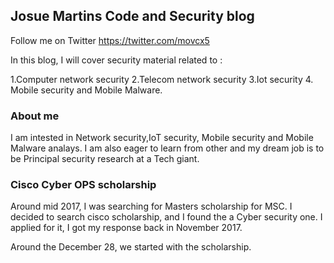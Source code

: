 ## Josue Martins Code and Security blog
Follow me on
Twitter https://twitter.com/movcx5

In this blog, I will cover security material related to :

1.Computer network security
2.Telecom network security
3.Iot security
4. Mobile security and Mobile Malware.


### About me

I am intested in Network security,IoT security, Mobile security and Mobile Malware analays.
I am also eager to learn from other and my dream job is to be Principal security research at a Tech giant.

### Cisco Cyber OPS scholarship

Around mid 2017, I was searching for Masters scholarship for MSC.
I decided to search cisco scholarship, and I found the a Cyber security one. 
I applied for it, I got my response back in November 2017.

Around the December 28, we started with the scholarship.


